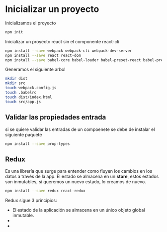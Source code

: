 # Inicializar un proyecto

Inicializamos el proyecto

```bash
npm init
```

Inicializar un proyecto react sin el componente react-cli

```bash
npm install --save webpack webpack-cli webpack-dev-server
npm install --save react react-dom
npm install --save babel-core babel-loader babel-preset-react babel-preset-env
```

Generamos el siguiente arbol

```bash
mkdir dist
mkdir src
touch webpack.config.js
touch .babelrc
touch dist/index.html
touch src/app.js
```

## Validar las propiedades entrada

si se quiere validar las entradas de un compoenete se debe de instalar el siguiente paquete

```bash
npm install --save prop-types
```

## Redux

Es una librería que surge para entender como fluyen los cambios en los datos a través de la app.
El estado se almacena en un __store__, estos estados son inmutables, si queremos un nuevo estado, lo creamos de nuevo.

```bash
npm install --save redux react-redux
```
Redux sigue 3 principios:

* El estado de la aplicación se almacena en un único objeto global inmutable.
* 
* 


